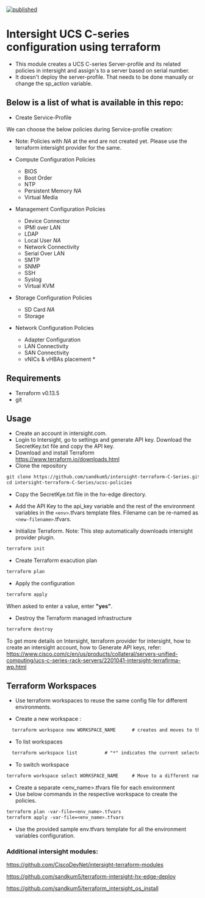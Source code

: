 [![published](https://static.production.devnetcloud.com/codeexchange/assets/images/devnet-published.svg)](https://developer.cisco.com/codeexchange/github/repo/sandkum5/intersight-terraform-C-Series)
# Intersight UCS C-series configuration using terraform
* This module creates a UCS C-series Server-profile and its related policies in intersight and assign's to a server based on serial number. 
* It doesn't deploy the server-profile. That needs to be done manually or change the sp_action variable. 


## Below is a list of what is available in this repo: 

- Create Service-Profile 

We can choose the below policies during Service-profile creation: 
  - Note: Policies with *NA* at the end are not created yet. Please use the terraform intersight provider for the same. 

- Compute Configuration  Policies
  - BIOS
  - Boot Order 
  - NTP 
  - Persistent Memory *NA*
  - Virtual Media 

- Management Configuration  Policies
  - Device Connector 
  - IPMI over LAN 
  - LDAP 
  - Local User  *NA*
  - Network Connectivity 
  - Serial Over LAN 
  - SMTP 
  - SNMP 
  - SSH 
  - Syslog 
  - Virtual KVM 

- Storage Configuration Policies
  - SD Card *NA*
  - Storage 

- Network Configuration  Policies
  - Adapter Configuration 
  - LAN Connectivity 
  - SAN Connectivity 
  - vNICs & vHBAs placement *


## Requirements
* Terraform v0.13.5
* git 

## Usage
* Create an account in intersight.com. 
* Login to Intersight, go to settings and generate API key. Download the SecretKey.txt file and copy the API key. 
* Download and install Terraform
<https://www.terraform.io/downloads.html>
* Clone the repository
```txt
git clone https://github.com/sandkum5/intersight-terraform-C-Series.git
cd intersight-terraform-C-Series/ucsc-policies
```

* Copy the SecretKye.txt file in the hx-edge directory. 
* Add the API Key to the api_key variable and the rest of the environment variables in the `<env>`.tfvars template files. Filename can be re-named as `<new-filename>`.tfvars.

* Initialize Terraform. 
  Note: This step automatically downloads intersight provider plugin. 

```txt
terraform init
```

* Create Terraform exacution plan

```txt
terraform plan
```

* Apply the configuration

```txt
terraform apply
```

When asked to enter a value, enter **"yes"**.

* Destroy the Terraform managed infrastructure

```txt
terraform destroy
```

To get more details on Intersight, terraform provider for intersight, how to create an intersight account, how to Generate API keys, refer: 
https://www.cisco.com/c/en/us/products/collateral/servers-unified-computing/ucs-c-series-rack-servers/2201041-intersight-terrafirma-wp.html 


## Terraform Workspaces 
* Use terraform workspaces to reuse the same config file for different environments. 

* Create a new workspace : 
```txt
  terraform workspace new WORKSPACE_NAME      # creates and moves to the new workspace 
```
* To list workspaces     
```txt
  terraform workspace list          # "*" indicates the current selected workspace
```
* To switch workspace    
```txt
terraform workspace select WORKSPACE_NAME     # Move to a different namespace
```

* Create a separate <env_name>.tfvars file for each environment 
* Use below commands in the respective workspace to create the policies. 
```txt
terraform plan -var-file=<env_name>.tfvars   
terraform apply -var-file=<env_name>.tfvars
```
* Use the provided sample env.tfvars template for all the environment variables configuration. 



### Additional intersight modules: 
https://github.com/CiscoDevNet/intersight-terraform-modules

https://github.com/sandkum5/terraform-intersight-hx-edge-deploy

https://github.com/sandkum5/terraform_intersight_os_install
